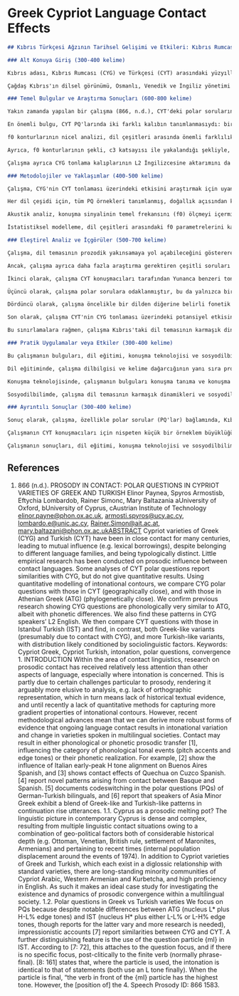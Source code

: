 # Greek Cypriot Language Contact Effects

```markdown
## Kıbrıs Türkçesi Ağzının Tarihsel Gelişimi ve Etkileri: Kıbrıs Rumcası Dil Teması Etkileri

### Alt Konuya Giriş (300-400 kelime)

Kıbrıs adası, Kıbrıs Rumcası (CYG) ve Türkçesi (CYT) arasındaki yüzyıllarca süren etkileşimle karakterize edilen, dil temasında büyüleyici bir vaka çalışması sunmaktadır. Farklı dil ailelerine ait olmalarına ve tipolojik farklılıklar göstermelerine rağmen, bu dillerin özellikle sözcük ödünçlemesi alanında (866, n.d.) birbirlerini etkiledikleri açıkça görülmektedir. Ancak, bu temasın etkisi kelime dağarcığının ötesine geçerek, daha ince ve genellikle gözden kaçan prozodi alanına kadar uzanmaktadır. Dil teması üzerine yapılan araştırmalar geleneksel olarak sözdizimi ve morfoloji gibi alanlara odaklanırken, prozodik etkinin, özellikle de tonlamanın incelenmesi nispeten daha az ilgi görmüştür (866, n.d.). Bunun nedeni kısmen, tarihsel metinsel kanıtların incelenmesini engelleyen ortografik temsilin olmaması ve tonlama konturlarının dereceli özelliklerini yakalayabilen nicel yöntemlerin yakın zamanda geliştirilmesi de dahil olmak üzere, prozodiyi analiz etmenin doğasında var olan zorluklardır (866, n.d.).

Çağdaş Kıbrıs'ın dilsel görünümü, Osmanlı, Venedik ve İngiliz yönetimi ile Maronit ve Ermeni topluluklarının yerleşimi de dahil olmak üzere, tarihsel ve jeopolitik faktörlerin bir araya gelmesiyle daha da karmaşık hale gelmiştir (866, n.d.). 1974 olaylarından kaynaklanan iç nüfus yer değiştirmesi de dil teması dinamiklerinin karmaşıklığına katkıda bulunmuştur (866, n.d.). Kendi standart çeşitleriyle diglossik ilişkiler içinde var olan CYG ve CYT'ye ek olarak, ada Kıbrıs Arapçası, Batı Ermenicesi ve Kurbetça konuşan uzun süredir var olan azınlık topluluklarına ev sahipliği yapmaktadır ve İngilizce yaygın olarak konuşulmaktadır (866, n.d.). Bu çok dilli ortam, Kıbrıs'ı prozodik yakınsamanın varlığını ve dinamiklerini araştırmak için ideal bir yer haline getirmektedir (866, n.d.). Bu bölüm, Kıbrıs Rumcası dil temasının Kıbrıs Türkçesi ağzı üzerindeki özel etkilerini, temel bir araştırma alanı olarak polar soruların (PQ'lar) tonlama kalıplarına odaklanarak inceleyecektir.

### Temel Bulgular ve Araştırma Sonuçları (600-800 kelime)

Yakın zamanda yapılan bir çalışma (866, n.d.), CYT'deki polar soruların (PQ'lar) tonlama konturlarını CYG, Atina Yunancası (ATG) ve İstanbul Türkçesi (IST) ile karşılaştırarak CYG'nin CYT üzerindeki etkisini araştırmıştır. Çalışma, CYT'nin dil teması nedeniyle prozodik yakınsamayı düşündüren, IST'den daha çok CYG'ye benzeyen tonlama özelliklerine sahip olup olmadığını belirlemeyi amaçlamıştır. Araştırma, CYG sorularının fonetik farklılıklar olmasına rağmen fonolojik olarak ATG'ye çok benzediği yönündeki önceki bulguları doğrulamıştır (866, n.d.). Ayrıca, çalışma bu kalıpların CYG konuşmacılarının L2 İngilizcesinde de bulunduğunu ortaya koymuştur (866, n.d.).

En önemli bulgu, CYT PQ'larında iki farklı kalıbın tanımlanmasıydı: biri Yunan kalıbına (CYT-G) ve diğeri Türk kalıbına (CYT-T) benzeyen (866, n.d.). Bu bimodal dağılım, bazı CYT konuşmacılarının CYG'den tonlama özellikleri benimsediğini, bazılarının ise IST'ye daha yakın tonlama kalıplarını koruduğunu göstermektedir. Çalışma, CYT konuşmacıları Türkçe benzeri ezgiyi ürettiklerinde soru ekinin isteğe bağlı olduğunu, ancak Yunanca benzeri ezgiyi kullandıklarında ekin asla kullanılmadığını bulmuştur (866, n.d.). Bu gözlem, tonlama kalıpları ile dilbilgisel özellikler arasında potansiyel bir bağlantı olduğunu ve dil teması olgusunun karmaşıklığını daha da vurguladığını göstermektedir.

f0 konturlarının nicel analizi, dil çeşitleri arasında önemli farklılıklar ortaya koymuştur. Belirtildiği gibi, "hem H tonunun hizalanması (F(5, 353) = 6.9, p < 0.001) hem de katsayı c3 aracılığıyla gösterilen f0 şekli (F(5, 353) = 23.2, p < 0.001), dil çeşitleri arasındaki farklılaşmaya katkıda bulunmaktadır" (866, n.d.). Özellikle, tonlama konturunun zirvesini temsil eden H tonunun hizalanması, Yunanca benzeri ve Türkçe benzeri kalıplar arasında önemli ölçüde farklılık göstermiştir. ATG ve CYG'de, H tonu tipik olarak nükleer ünlünün sonundan sonra hizalanırken, IST'de nükleer ünlünün içinde hizalanır. CYT-G kalıbı Yunan hizalamasını yansıtırken, CYT-T kalıbı Türk hizalamasını takip etmiştir.

Ayrıca, f0 konturlarının şekli, c3 katsayısı ile yakalandığı şekliyle, dil çeşitleri arasında da önemli ölçüde farklılık göstermiştir. c3 katsayısı, konturun şeklini, bir zirveyi takiben bir çukurla (veya işaret negatifse tersi) N benzeri bir dalga olarak modeller. Çalışma, Yunanca benzeri kalıbı (ATG, CYG, CYG-Eng, CYT-G) görüntüleyen çeşitlerin negatif bir c3 katsayısına sahip olduğunu, bunun çukurun zirveden önce geldiğini gösterdiğini, Türkçe benzeri kalıba (IST, CYT-T) sahip olanların ise pozitif bir katsayıya sahip olduğunu, bunun da zirvenin çukurdan önce geldiğini gösterdiğini bulmuştur (866, n.d.). Bu bulgular, CYG'nin CYT tonlaması üzerindeki etkisi için nicel kanıt sağlamaktadır.

Çalışma ayrıca CYG tonlama kalıplarının L2 İngilizcesine aktarımını da araştırmıştır. Sonuçlar, CYG konuşmacılarının Yunan kalıbını L2 İngilizcelerine aktardıklarını ve bunun da anadillerinin tonlama özelliklerinin İngilizce sorularının telaffuzunu etkilediğini göstermiştir (866, n.d.). Bu bulgu, dil temasının diller arasında prozodik özelliklerin aktarımına yol açabileceği hipotezini desteklemektedir.

### Metodolojiler ve Yaklaşımlar (400-500 kelime)

Çalışma, CYG'nin CYT tonlaması üzerindeki etkisini araştırmak için uyandırma, akustik analiz ve istatistiksel modellemenin bir kombinasyonunu kullanmıştır. Araştırmacılar, ATG, CYG, IST, CYT konuşmacılarından ve CYG konuşmacıları tarafından konuşulan L2 İngilizcesinden polar soruların (PQ'lar) üretimlerini uyandırmışlardır (866, n.d.). Katılımcılar 18-30 yaşları arasındaydı ve ayrıntılı bir sosyodilbilimsel anket doldurarak arka plan bilgileri elde etmişlerdir (866, n.d.). Uyandırma görevi, katılımcılara deneyciyi bulmak için evet-hayır soruları sormaları talimatının verildiği bir harita görevi senaryosunu içermiştir, örneğin "Aslana doğru mu gidiyorum?" (866, n.d.). Bu görev, kontrollü bir ortamda doğal sesli PQ'ları uyandırmak için tasarlanmıştır.

Her dil çeşidi için, tüm PQ örnekleri tanımlanmış, doğallık açısından kontrol edilmiş, ortografik olarak açıklanmış ve bir anadil konuşmacısı tarafından İngilizceye çevrilmiştir (toplam 359 belirteç) (866, n.d.). Nükleer odağın konumlandırılması hakkında kararlar verilmiş, çıkarılan PQ ifadeleri iki kategoriye ayrılmıştır: erken ve son nükleer odak (866, n.d.). Nükleer vurgulu hece ve nükleer sonrası heceler için ünsüzler ve ünlüler bölümlenmiş ve etiketlenmiştir (866, n.d.). Çalışma, nükleer ünlünün başlangıcından ifadenin sonuna kadar bir İlgi Bölgesi (ROI) üzerindeki PQ'ları analiz etmiştir (866, n.d.). Maksimum karşılaştırılabilirlik için aynı ROI tüm dil çeşitlerinde tanımlanmıştır (866, n.d.).

Akustik analiz, konuşma sinyalinin temel frekansını (f0) ölçmeyi içermiştir, bu da perdenin akustik karşılığıdır. Her ifade için f0, ESPS get_f0 [19] kullanılarak her 10 ms'de bir ölçülmüştür (866, n.d.). f̂0 = Σantn 10. dereceden polinomlar, n = 0, … 10 için, GNU Octave [20] polyfit fonksiyonu kullanılarak f0 konturlarına uydurulmuştur; perde hataları incelenmiş ve manuel olarak düzeltilmiştir (866, n.d.). ROI'deki f0 konturlarının şekli, 4. dereceden polinomlar f̂0 = Σantn olarak modellenmiştir, n = 0, … 4 için, daha sonra ortogonal (Legendre) polinomlarına Σ cnLn dönüştürülmüştür (bkz. [6]) (866, n.d.). Beş cn katsayısı, uydurulmuş f̂0 konturunun genel şekil özelliklerini yakalar: c0, konturun ortalama f0 yüksekliğidir; c1, eğimidir; c2, şekli yukarı (veya işaret negatifse aşağı) içbükey bir parabol olarak modeller; c3, şekli bir zirveyi takiben bir çukurla (veya işaret negatifse tersi) N benzeri bir dalga olarak modeller; ve c4, şekli birden fazla zirve ve çukurla daha karmaşık bir M- veya W benzeri dalga olarak modeller (866, n.d.). f0 maksimumunun zamanı, GNU Octave/Matlab fonksiyonu real(roots(polyder(a))) kullanılarak kök bulma (yani, modellenen konturun ilk diferansiyelinin sıfıra eşit olduğu zamanı hesaplama) ile belirlenmiştir (866, n.d.). Zirve hizalaması, H zirve zamanı ile nükleer ünlünün sonu arasındaki fark olarak tanımlanır (866, n.d.).

İstatistiksel modelleme, dil çeşitleri arasındaki f0 parametrelerini karşılaştırmak için varyans analizi (ANOVA) kullanmayı içermiştir. Dil çeşitleri arasındaki karşılaştırma için, bağımlı değişken olarak 6 parametrenin (H zirvesinin hizalanması ve ROI'deki f0 konturlarının şekli beş cn katsayısı aracılığıyla) her biri için ayrı bir tek değişkenli Anova testi ve dil çeşidi başına bir tane olmak üzere 6 seviyeli bağımsız değişken olarak dil kullanılmıştır (866, n.d.). Bu, araştırmacıların dil çeşitleri arasındaki f0 parametrelerindeki farklılıkların istatistiksel olarak anlamlı olup olmadığını belirlemesine olanak sağlamıştır.

### Eleştirel Analiz ve İçgörüler (500-700 kelime)

Çalışma, dil temasının prozodik yakınsamaya yol açabileceğini göstererek, CYG'nin CYT tonlaması üzerindeki etkisi için ikna edici kanıtlar sunmaktadır. CYT PQ'larında, biri Yunan kalıbına ve diğeri Türk kalıbına benzeyen iki farklı kalıbın tanımlanması, bazı CYT konuşmacılarının CYG'den tonlama özellikleri benimsediğini göstermektedir. Bu bulgu, dil temasının öncelikle sözcüksel ve dilbilgisel özellikleri etkilediği yönündeki geleneksel görüşe meydan okuyarak, dil teması çalışmasında prozodiyi dikkate almanın önemini vurgulamaktadır.

Ancak, çalışma ayrıca daha fazla araştırma gerektiren çeşitli soruları da gündeme getirmektedir. İlk olarak, CYT konuşmacıları için örneklem büyüklüğü nispeten küçüktü (n=4), bu da bulguların genellenebilirliğini sınırlamaktadır. Daha büyük bir örneklem büyüklüğü, CYT'deki tonlama kalıplarının bimodal dağılımı için daha sağlam kanıtlar sağlayacaktır. Ayrıca, çalışma yalnızca bir IST konuşmacısını içermiştir, bu da IST PQ'larının tonlama kalıpları hakkında kesin sonuçlar çıkarmayı zorlaştırmaktadır.

İkinci olarak, çalışma CYT konuşmacıları tarafından Yunanca benzeri tonlama kalıplarının benimsenmesini etkileyebilecek sosyodilbilimsel faktörleri araştırmamıştır. Araştırmacılar, Türkçe benzeri ezgiler üreten iki CYT konuşmacısının yakın zamanda Türkiye'de eğitim gördüğünü belirtmişlerdir (866, n.d.), bu da IST'ye maruz kalmanın Türkçe tonlama kalıplarını korumada rol oynayabileceğini düşündürmektedir. Ancak, yaş, cinsiyet, eğitim ve sosyal ağ gibi diğer sosyodilbilimsel faktörler de Yunanca benzeri tonlama kalıplarının benimsenmesini etkileyebilir. Kıbrıs'ta sosyodilbilimsel faktörler ve prozodik yakınsama arasındaki karmaşık etkileşimi keşfetmek için daha fazla araştırma yapılması gerekmektedir.

Üçüncü olarak, çalışma polar sorulara odaklanmıştır, bu da yalnızca bir tür ifadedir. CYG'nin CYT tonlaması üzerindeki etkisinin, bildirim cümleleri veya wh-soruları gibi diğer ifade türlerinde daha belirgin olması mümkündür. CYG'nin CYT tonlaması üzerindeki etkisini daha kapsamlı bir şekilde anlamak için gelecekteki araştırmalar, CYT'deki farklı ifade türlerinin tonlama kalıplarını incelemelidir.

Dördüncü olarak, çalışma öncelikle bir dilden diğerine belirli fonetik özelliklerin benimsenmesini ifade eden fonetik aktarıma odaklanmıştır. Ancak, dil temasının bir dilden diğerine tüm fonolojik kategorilerin benimsenmesini içeren fonolojik aktarıma da yol açması mümkündür. Araştırmacılar, CYT'deki Yunanca benzeri tonlama kalıplarının fonetik aktarımı mı yoksa fonolojik aktarımı mı temsil ettiğini belirlemek için daha fazla araştırma yapılması gerektiğini kabul etmişlerdir (866, n.d.). Dinleyicilerden farklı tonlama kalıplarına sahip ifadelerin dil çeşidini belirlemelerinin istendiği algısal deneyler, CYT'deki Yunanca benzeri tonlama kalıplarının fonolojik durumu hakkında değerli bilgiler sağlayabilir.

Son olarak, çalışma CYT'nin CYG tonlaması üzerindeki potansiyel etkisini araştırmamıştır. Çalışma CYG'nin CYT üzerindeki etkisine odaklanırken, CYT'nin de CYG tonlamasını etkilemesi mümkündür. Gelecekteki araştırmalar, CYT'den herhangi bir etki kanıtı olup olmadığını belirlemek için CYG'nin tonlama kalıplarını incelemelidir.

Bu sınırlamalara rağmen, çalışma Kıbrıs'taki dil temasının karmaşık dinamikleri hakkında değerli bilgiler sağlamaktadır. Bulgular, dil temasının prozodik yakınsamaya yol açabileceğini ve bir dilden diğerine tonlama özelliklerinin benimsenmesinin sosyodilbilimsel faktörlerden etkilenebileceğini göstermektedir.

### Pratik Uygulamalar veya Etkiler (300-400 kelime)

Bu çalışmanın bulguları, dil eğitimi, konuşma teknolojisi ve sosyodilbilim için çeşitli pratik uygulamalara ve etkilere sahiptir.

Dil eğitiminde, çalışma dilbilgisi ve kelime dağarcığının yanı sıra prozodiyi öğretmenin önemini vurgulamaktadır. Dil öğrenenler genellikle yeni bir dilin dilbilgisi kurallarında ve kelime dağarcığında uzmanlaşmaya odaklanırlar, ancak prozodinin önemini ihmal edebilirler. Ancak, prozodi anlam aktarmada ve duyguları ifade etmede çok önemli bir rol oynamaktadır. Eğitimciler, dil öğrenenlere hedef dilin tonlama kalıpları hakkında bilgi vererek, daha etkili iletişim kurmalarına ve yanlış anlaşılmaları önlemelerine yardımcı olabilirler. Çalışmanın CYG tonlama kalıplarının L2 İngilizcesine aktarılmasıyla ilgili bulguları, dil öğretmenlerinin öğrencilerin anadillerinin hedef dilin telaffuzu üzerindeki potansiyel etkisinin farkında olmaları gerektiğini de göstermektedir.

Konuşma teknolojisinde, çalışmanın bulguları konuşma tanıma ve konuşma sentezi sistemlerinin doğruluğunu artırmak için kullanılabilir. Konuşma tanıma sistemleri, konuşmacıların diğer dillerden etkilenen tonlama kalıpları sergileyebileceği çok dilli ortamlarda konuşmayı doğru bir şekilde tanımakta genellikle zorlanırlar. Geliştiriciler, çalışmanın bulgularını konuşma tanıma sistemlerine dahil ederek, çok dilli bağlamlarda konuşmayı doğru bir şekilde tanıma yeteneklerini geliştirebilirler. Benzer şekilde, çalışmanın bulguları konuşma sentezi sistemlerinin doğallığını artırmak için kullanılabilir. Geliştiriciler, farklı dil çeşitlerinin tonlama kalıplarını konuşma sentezi sistemlerine dahil ederek, daha doğal sesli sentetik konuşma oluşturabilirler.

Sosyodilbilimde, çalışma dil temasının karmaşık dinamikleri ve sosyodilbilimsel faktörlerin dil değişimini şekillendirmedeki rolü hakkında değerli bilgiler sağlamaktadır. Çalışmanın bulguları, dil temasının prozodik yakınsamaya yol açabileceğini ve bir dilden diğerine tonlama özelliklerinin benimsenmesinin yaş, cinsiyet, eğitim ve sosyal ağ gibi sosyodilbilimsel faktörlerden etkilenebileceğini göstermektedir. Bu bulgular, dillerin zaman içinde nasıl değiştiği ve sosyal faktörlerin dil kullanımını nasıl etkilediği konusundaki anlayışımızı şekillendirebilir.

### Ayrıntılı Sonuçlar (300-400 kelime)

Sonuç olarak, çalışma, özellikle polar sorular (PQ'lar) bağlamında, Kıbrıs Rumcası'nın (CYG) Kıbrıs Türkçesi (CYT) tonlaması üzerindeki etkisi için ikna edici kanıtlar sunmaktadır. CYT'de iki farklı tonlama kalıbının tanımlanması - biri Atina Yunancası'na (ATG) ve diğeri İstanbul Türkçesi'ne (IST) benzeyen - dil teması nedeniyle prozodik yakınsamayı güçlü bir şekilde önermektedir. f0 konturlarının nicel analizi, özellikle H tonunun hizalanması ve c3 katsayısı ile yakalanan konturun şekli, bu sonucu daha da desteklemektedir. Çalışma ayrıca CYG tonlama kalıplarının L2 İngilizcesine aktarımını da göstermekte ve anadil prozodisinin ikinci dil edinimi üzerindeki yaygın etkisini vurgulamaktadır.

Çalışmanın CYT konuşmacıları için nispeten küçük bir örneklem büyüklüğü ve Yunanca benzeri tonlama kalıplarının benimsenmesini etkileyen sosyodilbilimsel faktörlerin araştırılmaması gibi sınırlamaları olsa da, Kıbrıs'taki dil temasının karmaşık dinamikleri hakkında değerli bilgiler sunmaktadır. Bulgular, dil teması araştırmasında sözcüksel ve dilbilgisel özelliklere odaklanılmasına meydan okuyarak, prozodiyi önemli bir etki alanı olarak dikkate almanın önemini vurgulamaktadır.

Çalışmanın sonuçları, dil eğitimi, konuşma teknolojisi ve sosyodilbilim için pratik etkilere sahiptir ve çok dilli bağlamlarda prozodik varyasyon ve değişim hakkında daha kapsamlı bir anlayışa duyulan ihtiyacın altını çizmektedir. Gelecekteki araştırmalar, örneklem büyüklüğünü genişletmeye, sosyodilbilimsel faktörlerin rolünü keşfetmeye, CYT'nin CYG üzerindeki etkisini araştırmaya ve fonetik aktarıma ek olarak fonolojik aktarım potansiyelini incelemeye odaklanmalıdır. Bu soruları ele alarak, Kıbrıs'ın dilsel manzarasını şekillendirmede dil teması, prozodi ve sosyal faktörler arasındaki karmaşık etkileşimi daha derinlemesine anlayabiliriz.
```

## References

1. 866 (n.d.). PROSODY IN CONTACT: POLAR QUESTIONS IN CYPRIOT VARIETIES OF GREEK AND TURKISH  Elinor Paynea, Spyros Armostisb, Eftychia Lombardob, Rainer Simonc, Mary Baltazania  aUniversity of Oxford, bUniversity of Cyprus, cAustrian Institute of Technology elinor.payne@phon.ox.ac.uk, armosti.spyros@ucy.ac.cy, lombardo.e@unic.ac.cy, Rainer.Simon@ait.ac.at, mary.baltazani@phon.ox.ac.ukABSTRACT  Cypriot varieties of Greek (CYG) and Turkish (CYT) have been in close contact for many centuries, leading to mutual influence (e.g. lexical borrowings), despite belonging to different language families, and being typologically distinct. Little empirical research has been conducted on prosodic influence between contact languages. Some analyses of CYT polar questions report similarities with CYG, but do not give quantitative results. Using quantitative modelling of intonational contours, we compare CYG polar questions with those in CYT (geographically close), and with those in Athenian Greek (ATG) (phylogenetically close). We confirm previous research showing CYG questions are phonologically very similar to ATG, albeit with phonetic differences. We also find these patterns in CYG speakers’ L2 English. We then compare CYT questions with those in Istanbul Turkish (IST) and find, in contrast, both Greek-like variants (presumably due to contact with CYG), and more Turkish-like variants, with distribution likely conditioned by sociolinguistic factors.  Keywords: Cypriot Greek, Cypriot Turkish, intonation, polar questions, convergence 1. INTRODUCTION Within the area of contact linguistics, research on prosodic contact has received relatively less attention than other aspects of language, especially where intonation is concerned. This is partly due to certain challenges particular to prosody, rendering it arguably more elusive to analysis, e.g. lack of orthographic representation, which in turn means lack of historical textual evidence, and until recently a lack of quantitative methods for capturing more gradient properties of intonational contours. However, recent methodological advances mean that we can derive more robust forms of evidence that ongoing language contact results in intonational variation and change in varieties spoken in multilingual societies. Contact may result in either phonological or phonetic prosodic transfer [1], influencing the category of phonological tonal events (pitch accents and edge tones) or their phonetic realization. For example, [2] show the influence of Italian early-peak H tone alignment on Buenos Aires Spanish, and [3] shows contact effects of Quechua on Cuzco Spanish. [4] report novel patterns arising from contact between Basque and Spanish. [5] documents codeswitching in the polar questions (PQs) of German-Turkish bilinguals, and [6] report that speakers of Asia Minor Greek exhibit a blend of Greek-like and Turkish-like patterns in continuation rise utterances.  1.1. Cyprus as a prosodic melting pot? The linguistic picture in contemporary Cyprus is dense and complex, resulting from multiple linguistic contact situations owing to a combination of geo-political factors both of considerable historical depth (e.g. Ottoman, Venetian, British rule, settlement of Maronites, Armenians) and pertaining to recent times (internal population displacement around the events of 1974). In addition to Cypriot varieties of Greek and Turkish, which each exist in a diglossic relationship with standard varieties, there are long-standing minority communities of Cypriot Arabic, Western Armenian and Kurbetcha, and high proficiency in English. As such it makes an ideal case study for investigating the existence and dynamics of prosodic convergence within a multilingual society.  1.2. Polar questions in Greek vs Turkish varieties We focus on PQs because despite notable differences between ATG (nucleus L* plus H-L% edge tones) and IST (nucleus H* plus either L-L% or L-H% edge tones, though reports for the latter vary and more research is needed), impressionistic accounts [7] report similarities between CYG and CYT. A further distinguishing feature is the use of the question particle {mI} in IST. According to [7: 72], this attaches to the question focus, and if there is no specific focus, post-clitically to the finite verb (normally phrase-final). [8: 161] states that, where the particle is used, the intonation is identical to that of statements (both use an L tone finally). When the particle is final, “the verb in front of the {mI} particle has the highest tone. However, the [position of] the 4. Speech Prosody ID: 866 1583.
